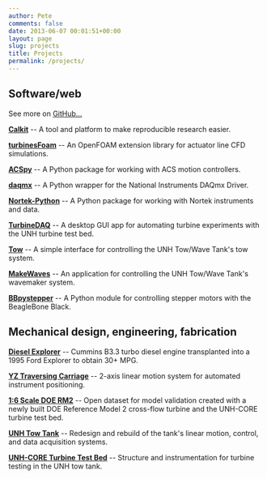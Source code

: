 ```yaml
---
author: Pete
comments: false
date: 2013-06-07 00:01:51+00:00
layout: page
slug: projects
title: Projects
permalink: /projects/
---
```


## Software/web

See more on [GitHub...](https://github.com/petebachant)

[**Calkit**](https://github.com/calkit/calkit) --  A tool and platform
to make reproducible research easier.

[**turbinesFoam**](https://github.com/turbinesFoam/turbinesFoam) --  An OpenFOAM
extension library for actuator line CFD simulations.

[**ACSpy**](https://github.com/petebachant/ACSpy) --  A Python package for
working with ACS motion controllers.

[**daqmx**](https://github.com/petebachant/daqmx) -- A Python wrapper for the
National Instruments DAQmx Driver.

[**Nortek-Python**](https://github.com/petebachant/Nortek-Python) -- A Python
package for working with Nortek instruments and data.

[**TurbineDAQ**](https://github.com/petebachant/TurbineDAQ) -- A desktop GUI app
for automating turbine experiments with the UNH turbine test bed.

[**Tow**](https://github.com/petebachant/Tow) -- A simple interface for
controlling the UNH Tow/Wave Tank's tow system.

[**MakeWaves**](https://github.com/petebachant/MakeWaves) -- An application for
controlling the UNH Tow/Wave Tank's wavemaker system.

[**BBpystepper**](https://github.com/petebachant/BBpystepper) -- A Python module
for controlling stepper motors with the BeagleBone Black.


## Mechanical design, engineering, fabrication

[**Diesel Explorer**](/projects/diesel-explorer) -- Cummins B3.3 turbo
diesel engine transplanted into a 1995 Ford Explorer to obtain 30+ MPG.

[**YZ Traversing Carriage**](/yz-traversing-carriage)
 -- 2-axis linear motion system for automated instrument positioning.

[**1:6 Scale DOE RM2**](https://github.com/UNH-CORE/RM2-tow-tank) -- Open
dataset for model validation created with a newly built DOE Reference Model 2
cross-flow turbine and the UNH-CORE turbine test bed.

[**UNH Tow
Tank**](https://github.com/UNH-OE/wave-tow-tank/wiki/2012-DOE-grant-upgrades) --
Redesign and rebuild of the tank's linear motion, control, and data acquisition
systems.

[**UNH-CORE Turbine Test
Bed**](https://github.com/unh-core/turbine-test-bed/wiki) --
Structure and instrumentation for turbine testing in the UNH tow tank.
